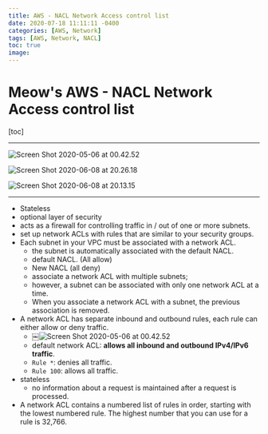 ```yaml
---
title: AWS - NACL Network Access control list
date: 2020-07-18 11:11:11 -0400
categories: [AWS, Network]
tags: [AWS, Network, NACL]
toc: true
image:
---
```


# Meow's AWS - NACL Network Access control list

[toc]

---

![Screen Shot 2020-05-06 at 00.42.52](https://i.imgur.com/daOaxJJ.png)

![Screen Shot 2020-06-08 at 20.26.18](https://i.imgur.com/xzyRnn0.png)

![Screen Shot 2020-06-08 at 20.13.15](https://i.imgur.com/Wqg3b4z.png)

---


- Stateless
- optional layer of security
- acts as a firewall for controlling traffic in / out of one or more subnets.
- set up network ACLs with rules that are similar to your security groups.
- Each subnet in your VPC must be associated with a network ACL.
  - the subnet is automatically associated with the default NACL.
  - default NACL. (All allow)
  - New NACL (all deny)
  - associate a network ACL with multiple subnets;
  - however, a subnet can be associated with only one network ACL at a time.
  - When you associate a network ACL with a subnet, the previous association is removed.
- A network ACL has separate inbound and outbound rules, each rule can either allow or deny traffic.
  - ￼![Screen Shot 2020-05-06 at 00.42.52](https://i.imgur.com/daOaxJJ.png)
  - default network ACL: **allows all inbound and outbound IPv4/IPv6 traffic**.
  - `Rule *`: denies all traffic.
  - `Rule 100`: allows all traffic.
- stateless
  - no information about a request is maintained after a request is processed.
- A network ACL contains a numbered list of rules in order, starting with the lowest numbered rule. The highest number that you can use for a rule is 32,766.
